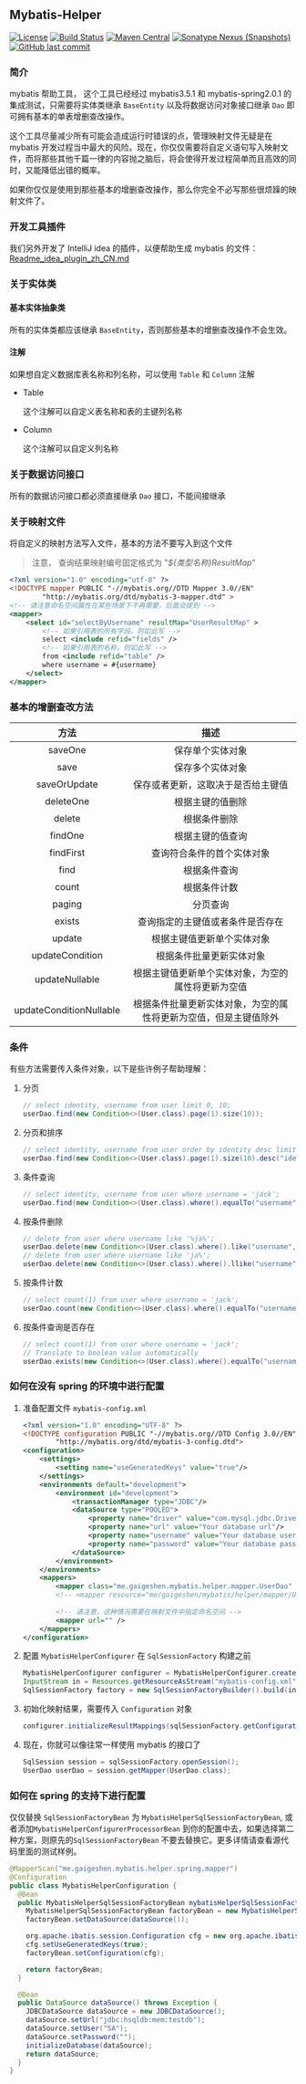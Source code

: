 ## Mybatis-Helper

[![License](http://img.shields.io/:license-apache-brightgreen.svg)](http://www.apache.org/licenses/LICENSE-2.0.html)
[![Build Status](https://travis-ci.org/gaigeshen/mybatis-helper.svg?branch=develop)](https://travis-ci.org/gaigeshen/mybatis-helper)
[![Maven Central](https://img.shields.io/maven-central/v/me.gaigeshen.mybatis/mybatis-helper.svg)](http://mvnrepository.com/artifact/me.gaigeshen.mybatis/mybatis-helper)
[![Sonatype Nexus (Snapshots)](https://img.shields.io/nexus/s/https/oss.sonatype.org/me.gaigeshen.mybatis/mybatis-helper.svg)](https://oss.sonatype.org/content/repositories/snapshots/me/gaigeshen/mybatis/mybatis-helper)
[![GitHub last commit](https://img.shields.io/github/last-commit/gaigeshen/mybatis-helper.svg)](https://github.com/gaigeshen/mybatis-helper/commits)

### 简介

mybatis 帮助工具， 这个工具已经经过 mybatis3.5.1 和 mybatis-spring2.0.1 的集成测试，只需要将实体类继承 `BaseEntity` 以及将数据访问对象接口继承 `Dao` 即可拥有基本的单表增删查改操作。

这个工具尽量减少所有可能会造成运行时错误的点，管理映射文件无疑是在 mybatis 开发过程当中最大的风险。现在，你仅仅需要将自定义语句写入映射文件，而将那些其他千篇一律的内容抛之脑后，将会使得开发过程简单而且高效的同时，又能降低出错的概率。

如果你仅仅是使用到那些基本的增删查改操作，那么你完全不必写那些很烦躁的映射文件了。

### 开发工具插件

我们另外开发了 IntelliJ idea 的插件，以便帮助生成 mybatis 的文件： [Readme_idea_plugin_zh_CN.md](Readme_idea_plugin_zh_CN.md) 

### 关于实体类

#### 基本实体抽象类

所有的实体类都应该继承 `BaseEntity`，否则那些基本的增删查改操作不会生效。

#### 注解

如果想自定义数据库表名称和列名称，可以使用 `Table` 和 `Column` 注解

- Table

  这个注解可以自定义表名称和表的主键列名称

- Column

  这个注解可以自定义列名称

### 关于数据访问接口

所有的数据访问接口都必须直接继承 `Dao` 接口，不能间接继承

### 关于映射文件

将自定义的映射方法写入文件，基本的方法不要写入到这个文件

> 注意， 查询结果映射编号固定格式为 "*${类型名称}ResultMap*"

```xml
<?xml version="1.0" encoding="utf-8" ?>
<!DOCTYPE mapper PUBLIC "-//mybatis.org//DTD Mapper 3.0//EN"
        "http://mybatis.org/dtd/mybatis-3-mapper.dtd" >
<!-- 请注意命名空间属性在某些场景下不再需要，后面会提到 -->
<mapper>
    <select id="selectByUsername" resultMap="UserResultMap" >
        <!-- 如果引用表的所有字段，则如此写 -->
        select <include refid="fields" />
        <!-- 如果引用表的名称，则如此写 -->
        from <include refid="table" />
        where username = #{username}
    </select>
</mapper>
```

### 基本的增删查改方法

|          方法           |                             描述                             |
| :---------------------: | :----------------------------------------------------------: |
|         saveOne         |                       保存单个实体对象                       |
|          save           |                       保存多个实体对象                       |
|      saveOrUpdate       |              保存或者更新，这取决于是否给主键值              |
|        deleteOne        |                       根据主键的值删除                       |
|         delete          |                         根据条件删除                         |
|         findOne         |                       根据主键的值查询                       |
|        findFirst        |                  查询符合条件的首个实体对象                  |
|          find           |                         根据条件查询                         |
|          count          |                         根据条件计数                         |
|         paging          |                           分页查询                           |
|         exists          |               查询指定的主键值或者条件是否存在               |
|         update          |                  根据主键值更新单个实体对象                  |
|     updateCondition     |                   根据条件批量更新实体对象                   |
|     updateNullable      |      根据主键值更新单个实体对象，为空的属性将更新为空值      |
| updateConditionNullable | 根据条件批量更新实体对象，为空的属性将更新为空值，但是主键值除外 |

### 条件

有些方法需要传入条件对象，以下是些许例子帮助理解：

1. 分页

   ```java
   // select identity, username from user limit 0, 10;
   userDao.find(new Condition<>(User.class).page(1).size(10));
   ```

2. 分页和排序

   ```java
   // select identity, username from user order by identity desc limit 0, 10;
   userDao.find(new Condition<>(User.class).page(1).size(10).desc("identity"));
   ```

3. 条件查询

   ```java
   // select identity, username from user where username = 'jack';
   userDao.find(new Condition<>(User.class).where().equalTo("username","jack").end());
   ```

4. 按条件删除

   ```java
   // delete from user where username like '%ja%';
   userDao.delete(new Condition<>(User.class).where().like("username","ja").end());
   // delete from user where username like 'ja%';
   userDao.delete(new Condition<>(User.class).where().llike("username","ja").end());
   ```

5. 按条件计数

   ```java
   // select count(1) from user where username = 'jack';
   userDao.count(new Condition<>(User.class).where().equalTo("username","jack").end());
   ```

6. 按条件查询是否存在

   ```java
   // select count(1) from user where username = 'jack';
   // Translate to boolean value automatically
   userDao.exists(new Condition<>(User.class).where().equalTo("username","jack").end());
   ```

### 如何在没有 spring 的环境中进行配置

1. 准备配置文件 `mybatis-config.xml`

   ```xml
   <?xml version="1.0" encoding="UTF-8" ?>
   <!DOCTYPE configuration PUBLIC "-//mybatis.org//DTD Config 3.0//EN"
           "http://mybatis.org/dtd/mybatis-3-config.dtd">
   <configuration>
       <settings>
           <setting name="useGeneratedKeys" value="true"/>
       </settings>
       <environments default="development">
           <environment id="development">
               <transactionManager type="JDBC"/>
               <dataSource type="POOLED">
                   <property name="driver" value="com.mysql.jdbc.Driver"/>
                   <property name="url" value="Your database url"/>
                   <property name="username" value="Your database username"/>
                   <property name="password" value="Your database password"/>
               </dataSource>
           </environment>
       </environments>
       <mappers>
           <mapper class="me.gaigeshen.mybatis.helper.mapper.UserDao" />
           <!-- <mapper resource="me/gaigeshen/mybatis/helper/mapper/UserDao.xml" /> -->
           
           <!-- 请注意，这种情况需要在映射文件中指定命名空间 -->
           <mapper url="" />
       </mappers>
   </configuration>
   ```

2. 配置 `MybatisHelperConfigurer` 在 `SqlSessionFactory` 构建之前

   ```java
   MybatisHelperConfigurer configurer = MybatisHelperConfigurer.create().configure();
   InputStream in = Resources.getResourceAsStream("mybatis-config.xml");
   SqlSessionFactory factory = new SqlSessionFactoryBuilder().build(in);
   ```

3. 初始化映射结果，需要传入 `Configuration` 对象

   ```java
   configurer.initializeResultMappings(sqlSessionFactory.getConfiguration());
   ```

4. 现在，你就可以像往常一样使用 mybatis 的接口了

   ```java
   SqlSession session = sqlSessionFactory.openSession();
   UserDao userDao = session.getMapper(UserDao.class);
   ```

### 如何在 spring 的支持下进行配置

仅仅替换 `SqlSessionFactoryBean` 为 `MybatisHelperSqlSessionFactoryBean`, 或者添加`MybatisHelperConfigurerProcessorBean` 到你的配置中去，如果选择第二种方案，则原先的`SqlSessionFactoryBean` 不要去替换它。更多详情请查看源代码里面的测试样例。

```java
@MapperScan("me.gaigeshen.mybatis.helper.spring.mapper")
@Configuration
public class MybatisHelperConfiguration {
  @Bean
  public MybatisHelperSqlSessionFactoryBean mybatisHelperSqlSessionFactoryBean() throws Exception {
    MybatisHelperSqlSessionFactoryBean factoryBean = new MybatisHelperSqlSessionFactoryBean();
    factoryBean.setDataSource(dataSource());

    org.apache.ibatis.session.Configuration cfg = new org.apache.ibatis.session.Configuration();
    cfg.setUseGeneratedKeys(true);
    factoryBean.setConfiguration(cfg);

    return factoryBean;
  }

  @Bean
  public DataSource dataSource() throws Exception {
    JDBCDataSource dataSource = new JDBCDataSource();
    dataSource.setUrl("jdbc:hsqldb:mem:testdb");
    dataSource.setUser("SA");
    dataSource.setPassword("");
    initializeDatabase(dataSource);
    return dataSource;
  }
}
```

